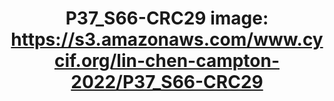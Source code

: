 ---
title: "P37_S66-CRC29
image: https://s3.amazonaws.com/www.cycif.org/lin-chen-campton-2022/P37_S66-CRC29"
layout: osd-exhibit
paper: config-orion-crc
figure: P37_S66-CRC29
---